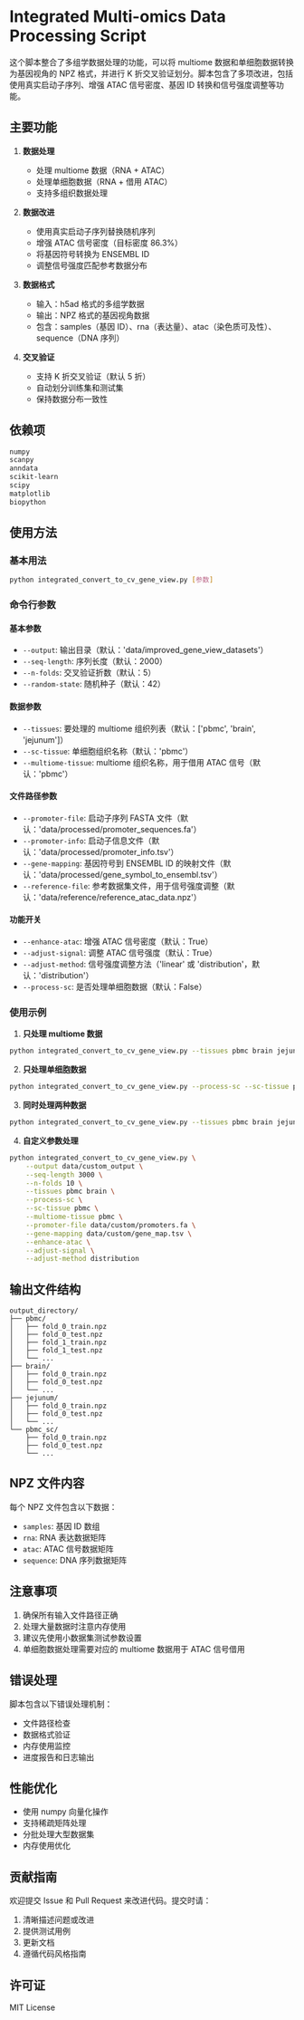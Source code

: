 # Integrated Multi-omics Data Processing Script

这个脚本整合了多组学数据处理的功能，可以将 multiome 数据和单细胞数据转换为基因视角的 NPZ 格式，并进行 K 折交叉验证划分。脚本包含了多项改进，包括使用真实启动子序列、增强 ATAC 信号密度、基因 ID 转换和信号强度调整等功能。

## 主要功能

1. **数据处理**
   - 处理 multiome 数据（RNA + ATAC）
   - 处理单细胞数据（RNA + 借用 ATAC）
   - 支持多组织数据处理

2. **数据改进**
   - 使用真实启动子序列替换随机序列
   - 增强 ATAC 信号密度（目标密度 86.3%）
   - 将基因符号转换为 ENSEMBL ID
   - 调整信号强度匹配参考数据分布

3. **数据格式**
   - 输入：h5ad 格式的多组学数据
   - 输出：NPZ 格式的基因视角数据
   - 包含：samples（基因 ID）、rna（表达量）、atac（染色质可及性）、sequence（DNA 序列）

4. **交叉验证**
   - 支持 K 折交叉验证（默认 5 折）
   - 自动划分训练集和测试集
   - 保持数据分布一致性

## 依赖项

```bash
numpy
scanpy
anndata
scikit-learn
scipy
matplotlib
biopython
```

## 使用方法

### 基本用法

```bash
python integrated_convert_to_cv_gene_view.py [参数]
```

### 命令行参数

#### 基本参数
- `--output`: 输出目录（默认：'data/improved_gene_view_datasets'）
- `--seq-length`: 序列长度（默认：2000）
- `--n-folds`: 交叉验证折数（默认：5）
- `--random-state`: 随机种子（默认：42）

#### 数据参数
- `--tissues`: 要处理的 multiome 组织列表（默认：['pbmc', 'brain', 'jejunum']）
- `--sc-tissue`: 单细胞组织名称（默认：'pbmc'）
- `--multiome-tissue`: multiome 组织名称，用于借用 ATAC 信号（默认：'pbmc'）

#### 文件路径参数
- `--promoter-file`: 启动子序列 FASTA 文件（默认：'data/processed/promoter_sequences.fa'）
- `--promoter-info`: 启动子信息文件（默认：'data/processed/promoter_info.tsv'）
- `--gene-mapping`: 基因符号到 ENSEMBL ID 的映射文件（默认：'data/processed/gene_symbol_to_ensembl.tsv'）
- `--reference-file`: 参考数据集文件，用于信号强度调整（默认：'data/reference/reference_atac_data.npz'）

#### 功能开关
- `--enhance-atac`: 增强 ATAC 信号密度（默认：True）
- `--adjust-signal`: 调整 ATAC 信号强度（默认：True）
- `--adjust-method`: 信号强度调整方法（'linear' 或 'distribution'，默认：'distribution'）
- `--process-sc`: 是否处理单细胞数据（默认：False）

### 使用示例

1. **只处理 multiome 数据**
```bash
python integrated_convert_to_cv_gene_view.py --tissues pbmc brain jejunum
```

2. **只处理单细胞数据**
```bash
python integrated_convert_to_cv_gene_view.py --process-sc --sc-tissue pbmc --multiome-tissue pbmc
```

3. **同时处理两种数据**
```bash
python integrated_convert_to_cv_gene_view.py --tissues pbmc brain jejunum --process-sc --sc-tissue pbmc --multiome-tissue pbmc
```

4. **自定义参数处理**
```bash
python integrated_convert_to_cv_gene_view.py \
    --output data/custom_output \
    --seq-length 3000 \
    --n-folds 10 \
    --tissues pbmc brain \
    --process-sc \
    --sc-tissue pbmc \
    --multiome-tissue pbmc \
    --promoter-file data/custom/promoters.fa \
    --gene-mapping data/custom/gene_map.tsv \
    --enhance-atac \
    --adjust-signal \
    --adjust-method distribution
```

## 输出文件结构

```
output_directory/
├── pbmc/
│   ├── fold_0_train.npz
│   ├── fold_0_test.npz
│   ├── fold_1_train.npz
│   ├── fold_1_test.npz
│   └── ...
├── brain/
│   ├── fold_0_train.npz
│   ├── fold_0_test.npz
│   └── ...
├── jejunum/
│   ├── fold_0_train.npz
│   ├── fold_0_test.npz
│   └── ...
└── pbmc_sc/
    ├── fold_0_train.npz
    ├── fold_0_test.npz
    └── ...
```

## NPZ 文件内容

每个 NPZ 文件包含以下数据：
- `samples`: 基因 ID 数组
- `rna`: RNA 表达数据矩阵
- `atac`: ATAC 信号数据矩阵
- `sequence`: DNA 序列数据矩阵

## 注意事项

1. 确保所有输入文件路径正确
2. 处理大量数据时注意内存使用
3. 建议先使用小数据集测试参数设置
4. 单细胞数据处理需要对应的 multiome 数据用于 ATAC 信号借用

## 错误处理

脚本包含以下错误处理机制：
- 文件路径检查
- 数据格式验证
- 内存使用监控
- 进度报告和日志输出

## 性能优化

- 使用 numpy 向量化操作
- 支持稀疏矩阵处理
- 分批处理大型数据集
- 内存使用优化

## 贡献指南

欢迎提交 Issue 和 Pull Request 来改进代码。提交时请：
1. 清晰描述问题或改进
2. 提供测试用例
3. 更新文档
4. 遵循代码风格指南

## 许可证

MIT License 